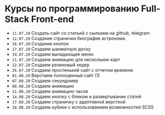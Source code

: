 # Курсы по программированию Full-Stack Front-end

* ```11.07.20```  Создать сайт со статьей с сылками на github, telegram
* ```12.07.20```  Создание странички биография астронома
* ```16.07.20```  Создание кнопок
* ```17.07.20```  Создаем шахматную доску
* ```19.07.20```  Создаем выпадающее меню
* ```21.07.20```  Создаем анимацию для нескольких карт
* ```22.07.20```  Создаем резиновый хедер
* ```26.07.20```  Создаем простенький сайт с отчетом времени
* ```01.08.20```  Верстаем полноценный сайт (1)
* ```07.08.20```  Создаем секундомер
* ```08.08.20```  Создаем анимацию
* ```11.08.20```  Создаем анимацию часов
* ```14.08.20```  Создаем кнопку с бликом и развертывание статей
* ```17.08.20```  Создаем страничку с адаптивной версткой
* ```18.08.20```  Создаем кубики с использованием возможностей SCSS

